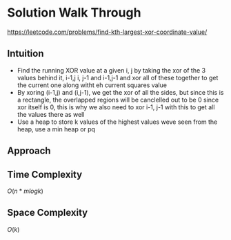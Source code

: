 # Solution Walk Through
https://leetcode.com/problems/find-kth-largest-xor-coordinate-value/

## Intuition
- Find the running XOR value at a given i, j by taking the xor of the 3 values behind it, i-1,j i, j-1 and i-1,j-1 and xor all of these together to get the current one along witht eh current squares value
- By xoring (i-1,j) and (i,j-1), we get the xor of all the sides, but since this is a rectangle, the overlapped regions will be canclelled out to be 0 since xor itself is 0, this is why we also need to xor i-1, j-1 with this to get all the values there as well
- Use a heap to store k values of the highest values weve seen from the heap, use a min heap or pq


## Approach


## Time Complexity
$O(n*mlogk)$

## Space Complexity
$O(k)$



